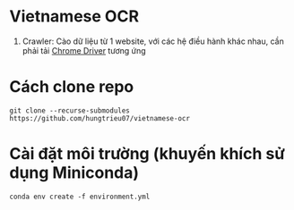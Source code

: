 # Vietnamese OCR
1. Crawler: Cào dữ liệu từ 1 website, với các hệ điều hành khác nhau, cần phải tải [Chrome Driver](https://googlechromelabs.github.io/chrome-for-testing/#stable) tương ứng 
# Cách clone repo
```
git clone --recurse-submodules https://github.com/hungtrieu07/vietnamese-ocr
```
# Cài đặt môi trường (khuyến khích sử dụng Miniconda)
```
conda env create -f environment.yml
```